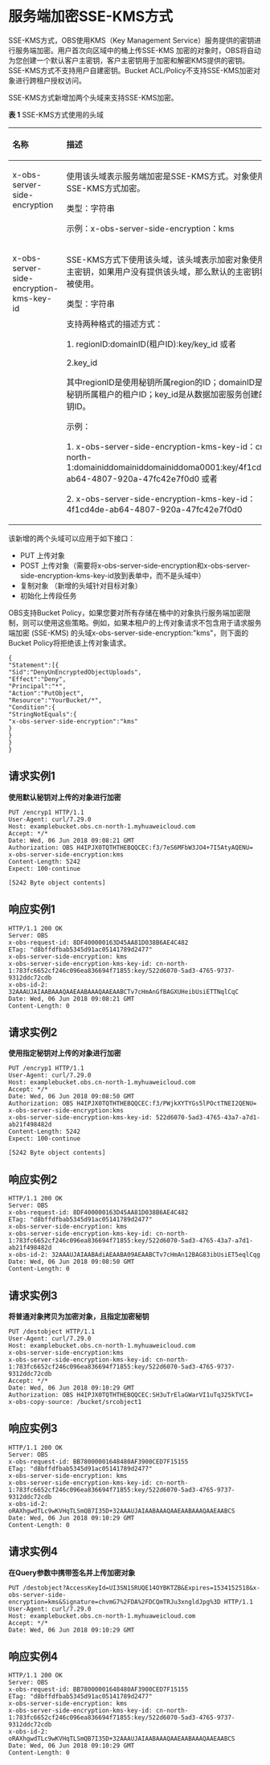 # 服务端加密SSE-KMS方式<a name="ZH-CN_TOPIC_0100846795"></a>

SSE-KMS方式，OBS使用KMS（Key Management Service）服务提供的密钥进行服务端加密。用户首次向区域中的桶上传SSE-KMS 加密的对象时，OBS将自动为您创建一个默认客户主密钥，客户主密钥用于加密和解密KMS提供的密钥。SSE-KMS方式不支持用户自建密钥。Bucket ACL/Policy不支持SSE-KMS加密对象进行跨租户授权访问。

SSE-KMS方式新增加两个头域来支持SSE-KMS加密。

**表 1**  SSE-KMS方式使用的头域

<a name="table1716921114398"></a>
<table><thead align="left"><tr id="row17170311133917"><th class="cellrowborder" valign="top" width="50%" id="mcps1.2.3.1.1"><p id="p17170131112393"><a name="p17170131112393"></a><a name="p17170131112393"></a>名称</p>
</th>
<th class="cellrowborder" valign="top" width="50%" id="mcps1.2.3.1.2"><p id="p5170161123920"><a name="p5170161123920"></a><a name="p5170161123920"></a>描述</p>
</th>
</tr>
</thead>
<tbody><tr id="row21701119392"><td class="cellrowborder" valign="top" width="50%" headers="mcps1.2.3.1.1 "><p id="p10565331133917"><a name="p10565331133917"></a><a name="p10565331133917"></a>x-obs-server-side-encryption</p>
</td>
<td class="cellrowborder" valign="top" width="50%" headers="mcps1.2.3.1.2 "><p id="p11565431143913"><a name="p11565431143913"></a><a name="p11565431143913"></a>使用该头域表示服务端加密是SSE-KMS方式。对象使用SSE-KMS方式加密。</p>
<p id="p8363154416375"><a name="p8363154416375"></a><a name="p8363154416375"></a>类型：字符串</p>
<p id="p12566173111399"><a name="p12566173111399"></a><a name="p12566173111399"></a>示例：x-obs-server-side-encryption：kms</p>
</td>
</tr>
<tr id="row11701119396"><td class="cellrowborder" valign="top" width="50%" headers="mcps1.2.3.1.1 "><p id="p125672313392"><a name="p125672313392"></a><a name="p125672313392"></a>x-obs-server-side-encryption-kms-key-id</p>
</td>
<td class="cellrowborder" valign="top" width="50%" headers="mcps1.2.3.1.2 "><p id="p456853193912"><a name="p456853193912"></a><a name="p456853193912"></a>SSE-KMS方式下使用该头域，该头域表示加密对象使用的主密钥，如果用户没有提供该头域，那么默认的主密钥将会被使用。</p>
<p id="p12882047173716"><a name="p12882047173716"></a><a name="p12882047173716"></a>类型：字符串</p>
<p id="p6679135313114"><a name="p6679135313114"></a><a name="p6679135313114"></a>支持两种格式的描述方式：</p>
<p id="p17964154220128"><a name="p17964154220128"></a><a name="p17964154220128"></a>1. regionID:domainID(租户ID):key/key_id 或者</p>
<p id="p090816596123"><a name="p090816596123"></a><a name="p090816596123"></a>2.key_id</p>
<p id="p558627121315"><a name="p558627121315"></a><a name="p558627121315"></a>其中regionID是使用秘钥所属region的ID；domainID是使用秘钥所属租户的租户ID；key_id是从<span>数据加密服务</span>创建的秘钥ID。</p>
<p id="p17830152818144"><a name="p17830152818144"></a><a name="p17830152818144"></a>示例：</p>
<p id="p4765922"><a name="p4765922"></a><a name="p4765922"></a>1. x-obs-server-side-encryption-kms-key-id：cn-north-1:domainiddomainiddomainiddoma0001:key/4f1cd4de-ab64-4807-920a-47fc42e7f0d0  或者</p>
<p id="p9607740151414"><a name="p9607740151414"></a><a name="p9607740151414"></a>2. x-obs-server-side-encryption-kms-key-id：4f1cd4de-ab64-4807-920a-47fc42e7f0d0</p>
</td>
</tr>
</tbody>
</table>

该新增的两个头域可以应用于如下接口：

-   PUT 上传对象
-   POST 上传对象（需要将x-obs-server-side-encryption和x-obs-server-side-encryption-kms-key-id放到表单中，而不是头域中）
-   复制对象 （新增的头域针对目标对象）
-   初始化上传段任务

OBS支持Bucket Policy，如果您要对所有存储在桶中的对象执行服务端加密限制，则可以使用这些策略。例如，如果本租户的上传对象请求不包含用于请求服务端加密 \(SSE-KMS\) 的头域x-obs-server-side-encryption:"kms"，则下面的Bucket Policy将拒绝该上传对象请求。

```
{
"Statement":[{
"Sid":"DenyUnEncryptedObjectUploads",
"Effect":"Deny",
"Principal":"*",
"Action":"PutObject",
"Resource":"YourBucket/*",
"Condition":{
"StringNotEquals":{
"x-obs-server-side-encryption":"kms"
}
}
}
}
```

## 请求实例1<a name="section9676048111413"></a>

****使用默认秘钥对上传的对象进行加密****

```
PUT /encryp1 HTTP/1.1
User-Agent: curl/7.29.0
Host: examplebucket.obs.cn-north-1.myhuaweicloud.com
Accept: */*
Date: Wed, 06 Jun 2018 09:08:21 GMT
Authorization: OBS H4IPJX0TQTHTHEBQQCEC:f3/7eS6MFbW3JO4+7I5AtyAQENU=
x-obs-server-side-encryption:kms
Content-Length: 5242
Expect: 100-continue

[5242 Byte object contents]
```

## 响应实例1<a name="section5769165793118"></a>

```
HTTP/1.1 200 OK
Server: OBS
x-obs-request-id: 8DF400000163D45AA81D038B6AE4C482
ETag: "d8bffdfbab5345d91ac05141789d2477"
x-obs-server-side-encryption: kms
x-obs-server-side-encryption-kms-key-id: cn-north-1:783fc6652cf246c096ea836694f71855:key/522d6070-5ad3-4765-9737-9312ddc72cdb
x-obs-id-2: 32AAAUJAIAABAAAQAAEAABAAAQAAEAABCTv7cHmAnGfBAGXUHeibUsiETTNqlCqC
Date: Wed, 06 Jun 2018 09:08:21 GMT
Content-Length: 0
```

## 请求实例2<a name="section1066121573210"></a>

**使用指定秘钥对上传的对象进行加密**

```
PUT /encryp1 HTTP/1.1
User-Agent: curl/7.29.0
Host: examplebucket.obs.cn-north-1.myhuaweicloud.com
Accept: */*
Date: Wed, 06 Jun 2018 09:08:50 GMT
Authorization: OBS H4IPJX0TQTHTHEBQQCEC:f3/PWjkXYTYGs5lPOctTNEI2QENU=
x-obs-server-side-encryption:kms
x-obs-server-side-encryption-kms-key-id: 522d6070-5ad3-4765-43a7-a7d1-ab21f498482d
Content-Length: 5242
Expect: 100-continue

[5242 Byte object contents]
```

## 响应实例2<a name="section3936203519339"></a>

```
HTTP/1.1 200 OK
Server: OBS
x-obs-request-id: 8DF400000163D45AA81D038B6AE4C482
ETag: "d8bffdfbab5345d91ac05141789d2477"
x-obs-server-side-encryption: kms
x-obs-server-side-encryption-kms-key-id: cn-north-1:783fc6652cf246c096ea836694f71855:key/522d6070-5ad3-4765-43a7-a7d1-ab21f498482d
x-obs-id-2: 32AAAUJAIAABAdiAEAABA09AEAABCTv7cHmAn12BAG83ibUsiET5eqlCqg
Date: Wed, 06 Jun 2018 09:08:50 GMT
Content-Length: 0
```

## 请求实例3<a name="section1354925617332"></a>

**将普通对象拷贝为加密对象，且指定加密秘钥**

```
PUT /destobject HTTP/1.1
User-Agent: curl/7.29.0
Host: examplebucket.obs.cn-north-1.myhuaweicloud.com
x-obs-server-side-encryption:kms
x-obs-server-side-encryption-kms-key-id: cn-north-1:783fc6652cf246c096ea836694f71855:key/522d6070-5ad3-4765-9737-9312ddc72cdb
Accept: */*
Date: Wed, 06 Jun 2018 09:10:29 GMT
Authorization: OBS H4IPJX0TQTHTHEBQQCEC:SH3uTrElaGWarVI1uTq325kTVCI=
x-obs-copy-source: /bucket/srcobject1
```

## 响应实例3<a name="section1665573753412"></a>

```
HTTP/1.1 200 OK
Server: OBS
x-obs-request-id: BB78000001648480AF3900CED7F15155
ETag: "d8bffdfbab5345d91ac05141789d2477"
x-obs-server-side-encryption: kms
x-obs-server-side-encryption-kms-key-id: cn-north-1:783fc6652cf246c096ea836694f71855:key/522d6070-5ad3-4765-9737-9312ddc72cdb
x-obs-id-2: oRAXhgwdTLc9wKVHqTLSmQB7I35D+32AAAUJAIAABAAAQAAEAABAAAQAAEAABCS
Date: Wed, 06 Jun 2018 09:10:29 GMT
Content-Length: 0
```

## 请求实例4<a name="section9689143461811"></a>

**在Query参数中携带签名并上传加密对象**

```
PUT /destobject?AccessKeyId=UI3SN1SRUQE14OYBKTZB&Expires=1534152518&x-obs-server-side-encryption=kms&Signature=chvmG7%2FDA%2FDCQmTRJu3xngldJpg%3D HTTP/1.1
User-Agent: curl/7.29.0
Host: examplebucket.obs.cn-north-1.myhuaweicloud.com
Accept: */*
Date: Wed, 06 Jun 2018 09:10:29 GMT
```

## 响应实例4<a name="section1970120340184"></a>

```
HTTP/1.1 200 OK
Server: OBS
x-obs-request-id: BB78000001648480AF3900CED7F15155
ETag: "d8bffdfbab5345d91ac05141789d2477"
x-obs-server-side-encryption: kms
x-obs-server-side-encryption-kms-key-id: cn-north-1:783fc6652cf246c096ea836694f71855:key/522d6070-5ad3-4765-9737-9312ddc72cdb
x-obs-id-2: oRAXhgwdTLc9wKVHqTLSmQB7I35D+32AAAUJAIAABAAAQAAEAABAAAQAAEAABCS
Date: Wed, 06 Jun 2018 09:10:29 GMT
Content-Length: 0
```


